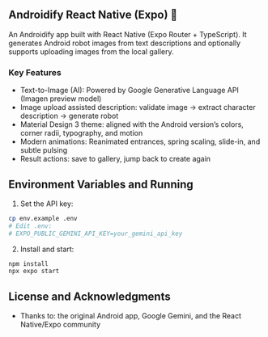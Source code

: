 ## Androidify React Native (Expo) 🤖

An Androidify app built with React Native (Expo Router + TypeScript). It generates Android robot images from text descriptions and optionally supports uploading images from the local gallery.

### Key Features
- Text-to-Image (AI): Powered by Google Generative Language API (Imagen preview model)
- Image upload assisted description: validate image → extract character description → generate robot
- Material Design 3 theme: aligned with the Android version’s colors, corner radii, typography, and motion
- Modern animations: Reanimated entrances, spring scaling, slide-in, and subtle pulsing
- Result actions: save to gallery, jump back to create again

## Environment Variables and Running
1) Set the API key:
```bash
cp env.example .env
# Edit .env:
# EXPO_PUBLIC_GEMINI_API_KEY=your_gemini_api_key
```
2) Install and start:
```bash
npm install
npx expo start
```

## License and Acknowledgments
- Thanks to: the original Android app, Google Gemini, and the React Native/Expo community